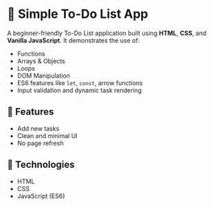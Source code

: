 
# 📝 Simple To-Do List App

A beginner-friendly To-Do List application built using **HTML**, **CSS**, and **Vanilla JavaScript**. It demonstrates the use of:

- Functions
- Arrays & Objects
- Loops
- DOM Manipulation
- ES6 features like `let`, `const`, arrow functions
- Input validation and dynamic task rendering


## 🚀 Features

- Add new tasks
- Clean and minimal UI
- No page refresh

## 📁 Technologies

- HTML
- CSS
- JavaScript (ES6)


